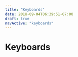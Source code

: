 ```yaml
---
title: "Keyboards"
date: 2018-09-04T06:39:51-07:00
draft: true
navActive: "keyboards"
---
```


# Keyboards


